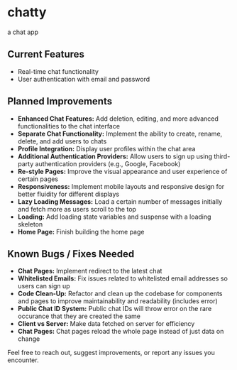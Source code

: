 # chatty

a chat app

## Current Features

- Real-time chat functionality
- User authentication with email and password

## Planned Improvements

- **Enhanced Chat Features:** Add deletion, editing, and more advanced functionalities to the chat interface
- **Separate Chat Functionality:** Implement the ability to create, rename, delete, and add users to chats
- **Profile Integration:** Display user profiles within the chat area
- **Additional Authentication Providers:** Allow users to sign up using third-party authentication providers (e.g., Google, Facebook)
- **Re-style Pages:** Improve the visual appearance and user experience of certain pages
- **Responsiveness:** Implement mobile layouts and responsive design for better fluidity for different displays
- **Lazy Loading Messages:** Load a certain number of messages initially and fetch more as users scroll to the top
- **Loading:** Add loading state variables and suspense with a loading skeleton
- **Home Page:** Finish building the home page

## Known Bugs / Fixes Needed

- **Chat Pages:** Implement redirect to the latest chat
- **Whitelisted Emails:** Fix issues related to whitelisted email addresses so users can sign up
- **Code Clean-Up:** Refactor and clean up the codebase for components and pages to improve maintainability and readability (includes error)
- **Public Chat ID System:** Public chat IDs will throw error on the rare occurance that they are created the same
- **Client vs Server:** Make data fetched on server for efficiency
- **Chat Pages:** Chat pages reload the whole page instead of just data on change

Feel free to reach out, suggest improvements, or report any issues you encounter.
